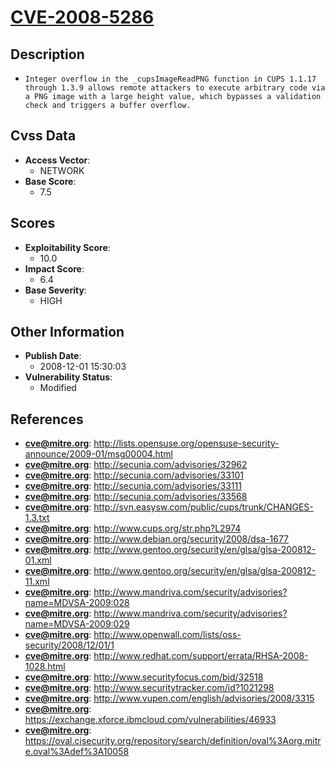 
# [CVE-2008-5286](https://cve.mitre.org/cgi-bin/cvename.cgi?name=CVE-2008-5286)

## Description

- `Integer overflow in the _cupsImageReadPNG function in CUPS 1.1.17 through 1.3.9 allows remote attackers to execute arbitrary code via a PNG image with a large height value, which bypasses a validation check and triggers a buffer overflow.`

## Cvss Data

- **Access Vector**:
  - NETWORK
- **Base Score**:
  - 7.5

## Scores

- **Exploitability Score**:
  - 10.0
- **Impact Score**:
  - 6.4
- **Base Severity**:
  - HIGH

## Other Information

- **Publish Date**:
  - 2008-12-01 15:30:03
- **Vulnerability Status**:
  - Modified

## References

- **cve@mitre.org**: http://lists.opensuse.org/opensuse-security-announce/2009-01/msg00004.html
- **cve@mitre.org**: http://secunia.com/advisories/32962
- **cve@mitre.org**: http://secunia.com/advisories/33101
- **cve@mitre.org**: http://secunia.com/advisories/33111
- **cve@mitre.org**: http://secunia.com/advisories/33568
- **cve@mitre.org**: http://svn.easysw.com/public/cups/trunk/CHANGES-1.3.txt
- **cve@mitre.org**: http://www.cups.org/str.php?L2974
- **cve@mitre.org**: http://www.debian.org/security/2008/dsa-1677
- **cve@mitre.org**: http://www.gentoo.org/security/en/glsa/glsa-200812-01.xml
- **cve@mitre.org**: http://www.gentoo.org/security/en/glsa/glsa-200812-11.xml
- **cve@mitre.org**: http://www.mandriva.com/security/advisories?name=MDVSA-2009:028
- **cve@mitre.org**: http://www.mandriva.com/security/advisories?name=MDVSA-2009:029
- **cve@mitre.org**: http://www.openwall.com/lists/oss-security/2008/12/01/1
- **cve@mitre.org**: http://www.redhat.com/support/errata/RHSA-2008-1028.html
- **cve@mitre.org**: http://www.securityfocus.com/bid/32518
- **cve@mitre.org**: http://www.securitytracker.com/id?1021298
- **cve@mitre.org**: http://www.vupen.com/english/advisories/2008/3315
- **cve@mitre.org**: https://exchange.xforce.ibmcloud.com/vulnerabilities/46933
- **cve@mitre.org**: https://oval.cisecurity.org/repository/search/definition/oval%3Aorg.mitre.oval%3Adef%3A10058
